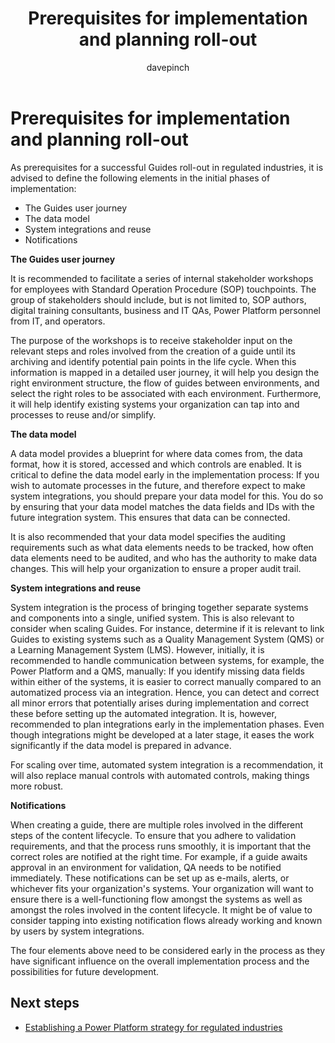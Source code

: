 ﻿---
title: Prerequisites for implementation and planning roll-out
description: Learn the prerequisites before implementing Guides in a regulated industry and to help plan the roll-out of the solution
ms.date: 03/09/2023
ms.topic: conceptual
author: davepinch
ms.author: davepinch
ms-reviewer: m-hartmann
ms.custom: bap-template
---

# Prerequisites for implementation and planning roll-out

As prerequisites for a successful Guides roll-out in regulated industries, it is advised to define the following elements in the initial phases of implementation:

- The Guides user journey
- The data model
- System integrations and reuse
- Notifications

**The Guides user journey**

It is recommended to facilitate a series of internal stakeholder workshops for employees with Standard Operation Procedure (SOP) touchpoints. The group of stakeholders should include, but is not limited to, SOP authors, digital training consultants, business and IT QAs, Power Platform personnel from IT, and operators.

The purpose of the workshops is to receive stakeholder input on the relevant steps and roles involved from the creation of a guide until its archiving and identify potential pain points in the life cycle. When this information is mapped in a detailed user journey, it will help you design the right environment structure, the flow of guides between environments, and select the right roles to be associated with each environment. Furthermore, it will help identify existing systems your organization can tap into and processes to reuse and/or simplify.

**The data model**

A data model provides a blueprint for where data comes from, the data format, how it is stored, accessed and which controls are enabled. It is critical to define the data model early in the implementation process: If you wish to automate processes in the future, and therefore expect to make system integrations, you should prepare your data model for this. You do so by ensuring that your data model matches the data fields and IDs with the future integration system. This ensures that data can be connected.  
  
It is also recommended that your data model specifies the auditing requirements such as what data elements needs to be tracked, how often data elements need to be audited, and who has the authority to make data changes. This will help your organization to ensure a proper audit trail.

**System integrations and reuse**

System integration is the process of bringing together separate systems and components into a single, unified system. This is also relevant to consider when scaling Guides. For instance, determine if it is relevant to link Guides to existing systems such as a Quality Management System (QMS) or a Learning Management System (LMS). However, initially, it is recommended to handle communication between systems, for example, the Power Platform and a QMS, manually: If you identify missing data fields within either of the systems, it is easier to correct manually compared to an automatized process via an integration. Hence, you can detect and correct all minor errors that potentially arises during implementation and correct these before setting up the automated integration. It is, however, recommended to plan integrations early in the implementation phases. Even though integrations might be developed at a later stage, it eases the work significantly if the data model is prepared in advance.

For scaling over time, automated system integration is a recommendation, it will also replace manual controls with automated controls, making things more robust.

**Notifications**

When creating a guide, there are multiple roles involved in the different steps of the content lifecycle. To ensure that you adhere to validation requirements, and that the process runs smoothly, it is important that the correct roles are notified at the right time. For example, if a guide awaits approval in an environment for validation, QA needs to be notified immediately. These notifications can be set up as e-mails, alerts, or whichever fits your organization's systems. Your organization will want to ensure there is a well-functioning flow amongst the systems as well as amongst the roles involved in the content lifecycle. It might be of value to consider tapping into existing notification flows already working and known by users by system integrations.

The four elements above need to be considered early in the process as they have significant influence on the overall implementation process and the possibilities for future development.

## Next steps

- [Establishing a Power Platform strategy for regulated industries](strategy-for-existing-power-platform-engagement-and-guides-deployment.md)
